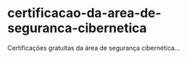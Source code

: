 # certificacao-da-area-de-seguranca-cibernetica
 Certificações gratuitas da área de segurança cibernética...
